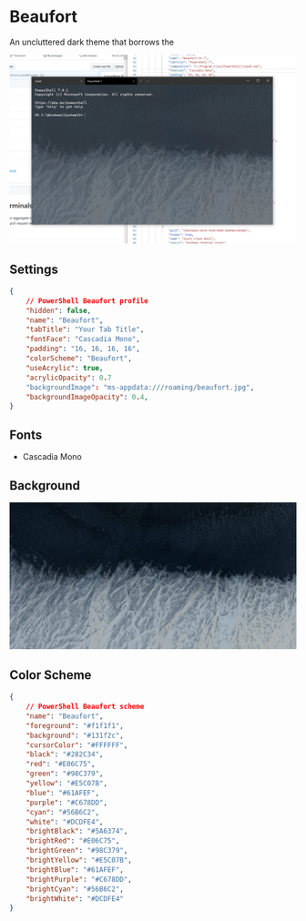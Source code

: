 # Beaufort

An uncluttered dark theme that borrows the 

![Beaufort](images/beaufort_preview.png)

## Settings

```json
{
    // PowerShell Beaufort profile
    "hidden": false,
    "name": "Beaufort",
    "tabTitle": "Your Tab Title",
    "fontFace": "Cascadia Mono",
    "padding": "16, 16, 16, 16",
    "colorScheme": "Beaufort",
    "useAcrylic": true,
    "acrylicOpacity": 0.7
    "backgroundImage": "ms-appdata:///roaming/beaufort.jpg",
    "backgroundImageOpacity": 0.4,
}
```

## Fonts

- Cascadia Mono

## Background

![Beaufort](images/beaufort.jpg)

## Color Scheme

```json
{
    // PowerShell Beaufort scheme
    "name": "Beaufort",
    "foreground": "#f1f1f1",
    "background": "#131f2c",
    "cursorColor": "#FFFFFF",
    "black": "#282C34",
    "red": "#E06C75",
    "green": "#98C379",
    "yellow": "#E5C07B",
    "blue": "#61AFEF",
    "purple": "#C678DD",
    "cyan": "#56B6C2",
    "white": "#DCDFE4",
    "brightBlack": "#5A6374",
    "brightRed": "#E06C75",
    "brightGreen": "#98C379",
    "brightYellow": "#E5C07B",
    "brightBlue": "#61AFEF",
    "brightPurple": "#C678DD",
    "brightCyan": "#56B6C2",
    "brightWhite": "#DCDFE4"
}
```
